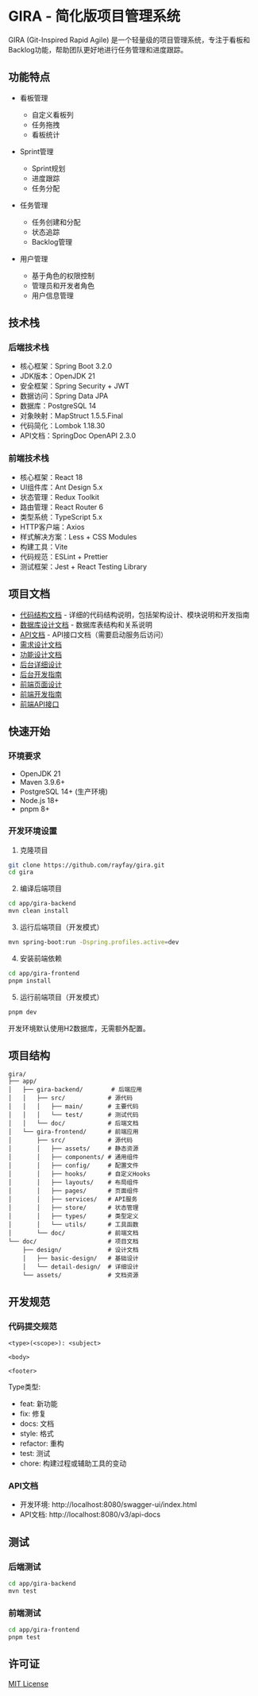 # GIRA - 简化版项目管理系统

GIRA (Git-Inspired Rapid Agile) 是一个轻量级的项目管理系统，专注于看板和Backlog功能，帮助团队更好地进行任务管理和进度跟踪。

## 功能特点

- 看板管理
  - 自定义看板列
  - 任务拖拽
  - 看板统计

- Sprint管理
  - Sprint规划
  - 进度跟踪
  - 任务分配

- 任务管理
  - 任务创建和分配
  - 状态追踪
  - Backlog管理

- 用户管理
  - 基于角色的权限控制
  - 管理员和开发者角色
  - 用户信息管理

## 技术栈

### 后端技术栈
- 核心框架：Spring Boot 3.2.0
- JDK版本：OpenJDK 21
- 安全框架：Spring Security + JWT
- 数据访问：Spring Data JPA
- 数据库：PostgreSQL 14
- 对象映射：MapStruct 1.5.5.Final
- 代码简化：Lombok 1.18.30
- API文档：SpringDoc OpenAPI 2.3.0

### 前端技术栈
- 核心框架：React 18
- UI组件库：Ant Design 5.x
- 状态管理：Redux Toolkit
- 路由管理：React Router 6
- 类型系统：TypeScript 5.x
- HTTP客户端：Axios
- 样式解决方案：Less + CSS Modules
- 构建工具：Vite
- 代码规范：ESLint + Prettier
- 测试框架：Jest + React Testing Library

## 项目文档

- [代码结构文档](app/gira-backend/doc/code-structure.md) - 详细的代码结构说明，包括架构设计、模块说明和开发指南
- [数据库设计文档](doc/design/basic-design/database.md) - 数据库表结构和关系说明
- [API文档](http://localhost:8080/swagger-ui/index.html) - API接口文档（需要启动服务后访问）
- [需求设计文档](doc/design/basic-design/requirements.md)
- [功能设计文档](doc/design/basic-design/functional.md)
- [后台详细设计](doc/design/detail-design/backend-design.md)
- [后台开发指南](doc/design/detail-design/backend-development.md)
- [前端页面设计](doc/design/detail-design/frontend-pages.md)
- [前端开发指南](doc/design/detail-design/frontend-development.md)
- [前端API接口](doc/design/detail-design/frontend-api.md)

## 快速开始

### 环境要求
- OpenJDK 21
- Maven 3.9.6+
- PostgreSQL 14+ (生产环境)
- Node.js 18+
- pnpm 8+

### 开发环境设置

1. 克隆项目
```bash
git clone https://github.com/rayfay/gira.git
cd gira
```

2. 编译后端项目
```bash
cd app/gira-backend
mvn clean install
```

3. 运行后端项目（开发模式）
```bash
mvn spring-boot:run -Dspring.profiles.active=dev
```

4. 安装前端依赖
```bash
cd app/gira-frontend
pnpm install
```

5. 运行前端项目（开发模式）
```bash
pnpm dev
```

开发环境默认使用H2数据库，无需额外配置。

## 项目结构

```
gira/
├── app/
│   ├── gira-backend/        # 后端应用
│   │   ├── src/            # 源代码
│   │   │   ├── main/       # 主要代码
│   │   │   └── test/       # 测试代码
│   │   └── doc/            # 后端文档
│   └── gira-frontend/      # 前端应用
│       ├── src/            # 源代码
│       │   ├── assets/     # 静态资源
│       │   ├── components/ # 通用组件
│       │   ├── config/     # 配置文件
│       │   ├── hooks/      # 自定义Hooks
│       │   ├── layouts/    # 布局组件
│       │   ├── pages/      # 页面组件
│       │   ├── services/   # API服务
│       │   ├── store/      # 状态管理
│       │   ├── types/      # 类型定义
│       │   └── utils/      # 工具函数
│       └── doc/            # 前端文档
└── doc/                    # 项目文档
    ├── design/             # 设计文档
    │   ├── basic-design/   # 基础设计
    │   └── detail-design/  # 详细设计
    └── assets/             # 文档资源
```

## 开发规范

### 代码提交规范

```
<type>(<scope>): <subject>

<body>

<footer>
```

Type类型:
- feat: 新功能
- fix: 修复
- docs: 文档
- style: 格式
- refactor: 重构
- test: 测试
- chore: 构建过程或辅助工具的变动

### API文档

- 开发环境: http://localhost:8080/swagger-ui/index.html
- API文档: http://localhost:8080/v3/api-docs

## 测试

### 后端测试
```bash
cd app/gira-backend
mvn test
```

### 前端测试
```bash
cd app/gira-frontend
pnpm test
```

## 许可证

[MIT License](LICENSE) 